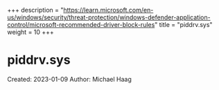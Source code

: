 +++
description = "https://learn.microsoft.com/en-us/windows/security/threat-protection/windows-defender-application-control/microsoft-recommended-driver-block-rules"
title = "piddrv.sys"
weight = 10
+++

# piddrv.sys

Created: 2023-01-09
Author: Michael Haag


